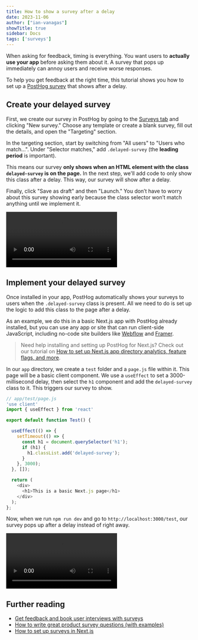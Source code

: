 ```yaml
---
title: How to show a survey after a delay
date: 2023-11-06
author: ["ian-vanagas"]
showTitle: true
sidebar: Docs
tags: ['surveys']
---
```


When asking for feedback, timing is everything. You want users to **actually use your app** before asking them about it. A survey that pops up immediately can annoy users and receive worse responses.

To help you get feedback at the right time, this tutorial shows you how to set up a [PostHog survey](/docs/surveys) that shows after a delay.

## Create your delayed survey

First, we create our survey in PostHog by going to the [Surveys tab](https://app.posthog.com/surveys) and clicking "New survey." Choose any template or create a blank survey, fill out the details, and open the "Targeting" section. 

In the targeting section, start by switching from "All users" to "Users who match…". Under "Selector matches," add `.delayed-survey` (the **leading period** is important). 

This means our survey **only shows when an HTML element with the class `delayed-survey` is on the page.** In the next step, we'll add code to only show this class after a delay. This way, our survey will show after a delay.

Finally, click "Save as draft" and then "Launch." You don’t have to worry about this survey showing early because the class selector won’t match anything until we implement it.

![Creating a survey video](../images/tutorials/delayed-survey/survey.mp4)

## Implement your delayed survey

Once installed in your app, PostHog automatically shows your surveys to users when the `.delayed-survey` class is present. All we need to do is set up the logic to add this class to the page after a delay.

As an example, we do this in a basic Next.js app with PostHog already installed, but you can use any app or site that can run client-side JavaScript, including no-code site builders like [Webflow](/tutorials/webflow) and [Framer](/tutorials/framer-analytics).

> Need help installing and setting up PostHog for Next.js? Check out our tutorial on [How to set up Next.js app directory analytics, feature flags, and more](/tutorials/nextjs-app-directory-analytics).

In our `app` directory, we create a `test` folder and a `page.js` file within it. This page will be a basic client component. We use a `useEffect` to set a 3000-millisecond delay, then select the `h1` component and add the `delayed-survey` class to it. This triggers our survey to show.

```js
// app/test/page.js
'use client'
import { useEffect } from 'react'

export default function Test() {

  useEffect(() => {
    setTimeout(() => {
      const h1 = document.querySelector('h1');
      if (h1) {
        h1.classList.add('delayed-survey');
      }
    }, 3000);
  }, []);

  return (
    <div>
      <h1>This is a basic Next.js page</h1>
    </div>
  );
};
```

Now, when we run `npm run dev` and go to `http://localhost:3000/test`, our survey pops up after a delay instead of right away.

![Delayed survey video](../images/tutorials/delayed-survey/delay.mp4)

## Further reading

- [Get feedback and book user interviews with surveys](/tutorials/feedback-interviews-site-apps)
- [How to write great product survey questions (with examples)](/product-engineers/product-survey-questions)
- [How to set up surveys in Next.js](/tutorials/nextjs-surveys)